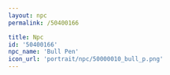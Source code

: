 ```yaml
---
layout: npc
permalink: /50400166

title: Npc
id: '50400166'
npc_name: 'Bull Pen'
icon_url: 'portrait/npc/50000010_bull_p.png'
---
```

